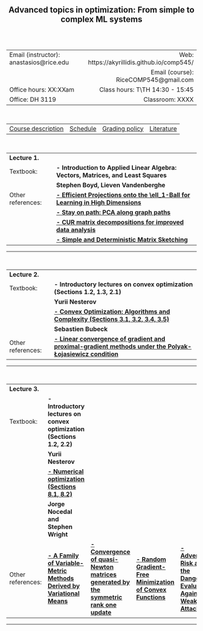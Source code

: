 <h2 align="center"><b> Advanced topics in optimization: From simple to complex ML systems</b> </h2>

<br>
<br>

<table style="width:100%">  
  <tr>
    <td>Email (instructor): anastasios@rice.edu</td>
    <td align="right">Web: https://akyrillidis.github.io/comp545/</td> 
  </tr>
  <tr>
    <td> </td>
    <td align="right">Email (course): RiceCOMP545@gmail.com</td> 
  </tr>
  <tr>
    <td>Office hours: XX:XXam </td>
    <td align="right">Class hours: T\TH 14:30 - 15:45</td> 
  </tr>
  <tr>
    <td>Office: DH 3119</td>
    <td align="right">Classroom: XXXX </td> 
  </tr>
</table>

<br>

<table style="width:100%">  
  <tr> 
    <td align="left"><a href="http://akyrillidis.github.io/comp545/">Course description</a></td>
    <td align="left"><a href="http://akyrillidis.github.io/comp545/schedule.html">Schedule</a></td> 
    <td align="left"><a href="http://akyrillidis.github.io/comp545/grading.html">Grading policy</a></td> 
    <td align="left"><a href="http://akyrillidis.github.io/comp545/literature.html">Literature</a></td> 
  </tr>
</table>

<table style="width:100%">  
  <tr>
    <td><b>Lecture 1.</b></td>
  </tr>
  <tr>
    <td>Textbook: </td>
    <td align="left"><b>- Introduction to Applied Linear Algebra: Vectors, Matrices, and Least Squares</b></td>
  </tr>
  <tr>
    <td></td>
    <td align="left"><b>Stephen Boyd, Lieven Vandenberghe</b></td>
  </tr>
  <br>
  <tr>
    <td>Other references: </td>
    <td align="left"><b><a href="https://stanford.edu/~jduchi/projects/DuchiShSiCh08.pdf">- Efficient Projections onto the \ell_1-Ball for Learning in High Dimensions</a></b></td>    
  </tr>  
  <tr>
    <td></td>
    <td align="left"><b><a href="http://proceedings.mlr.press/v37/asteris15.pdf">- Stay on path: PCA along graph paths</a></b></td>    
  </tr> 
  <tr>
    <td></td>
    <td align="left"><b><a href="http://www.pnas.org/content/106/3/697.full.pdf">- CUR matrix decompositions for improved data analysis</a></b></td>    
  </tr> 
  <tr>
    <td></td>
    <td align="left"><b><a href="https://arxiv.org/pdf/1206.0594.pdf">- Simple and Deterministic Matrix Sketching</a></b></td> 
  </tr> 
</table>

<hr/>

<table style="width:100%">  
  <tr>
    <td><b>Lecture 2.</b></td>
  </tr>
  <tr>
    <td>Textbook: </td>
    <td align="left"><b>- Introductory lectures on convex optimization (Sections 1.2, 1.3, 2.1)</b></td>
  </tr>
  <tr>
    <td></td>
    <td align="left"><b>Yurii Nesterov</b></td>
  </tr>
  
  <tr>
    <td></td>
    <td align="left"><b><a href="http://sbubeck.com/Bubeck15.pdf">- Convex Optimization: Algorithms and Complexity (Sections 3.1, 3.2, 3.4, 3.5)</a></b></td>
  </tr>
  <tr>
    <td></td>
    <td align="left"><b>Sebastien Bubeck</b></td>
  </tr>
  
  <br>
  
  <tr>
    <td>Other references: </td>
    <td align="left"><b><a href="https://arxiv.org/abs/1608.04636">- Linear convergence of gradient and proximal-gradient methods under the Polyak-Łojasiewicz condition</a></b></td>    
  </tr>  
</table>

<hr/>

<table style="width:100%">  
  <tr>
    <td><b>Lecture 3.</b></td>
  </tr>
  <tr>
    <td>Textbook: </td>
    <td align="left"><b>- Introductory lectures on convex optimization (Sections 1.2, 2.2)</b></td>
  </tr>
  <tr>
    <td></td>
    <td align="left"><b>Yurii Nesterov</b></td>
  </tr>
  
  <tr>
    <td></td>
    <td align="left"><b><a href="http://sbubeck.com/Bubeck15.pdf">- Numerical optimization (Sections 8.1, 8.2) </a></b></td>
  </tr>
  <tr>
    <td></td>
    <td align="left"><b>Jorge Nocedal and Stephen Wright</b></td>
  </tr>
  
  <br>
  
  <tr>
    <td>Other references: </td>
    <td align="left"><b><a href="http://www.ams.org/journals/mcom/1970-24-109/S0025-5718-1970-0258249-6/S0025-5718-1970-0258249-6.pdf">- A Family of Variable-Metric Methods Derived by Variational Means</a></b></td>    
    <td align="left"><b><a href="ftp://ftp.numerical.rl.ac.uk/pub/nimg/pubs_old/ConnGoulToin91_mp.pdf">- Convergence of quasi-Newton matrices generated by the symmetric rank one update</a></b></td>   
    <td align="left"><b><a href="https://pdfs.semanticscholar.org/8427/2faaaf0074b461570e5bb48514ac2c94aa72.pdf">- Random Gradient-Free Minimization of Convex Functions</a></b></td>  
    <td align="left"><b><a href="https://arxiv.org/pdf/1802.05666.pdf">- Adversarial Risk and the Dangers of Evaluating Against Weak Attacks</a></b></td>    
    <td align="left"><b><a href="https://www.sciencedirect.com/science/article/abs/pii/0041555364901375">- Some methods of speeding up the convergence of iteration methods</a></b></td>   
    <td align="left"><b><a href="http://mpawankumar.info/teaching/cdt-big-data/nesterov83.pdf">- A method for solving the convex programming problem with convergence rate O(1/k^2)</a></b></td>     
  </tr>  
</table>

<hr/>
